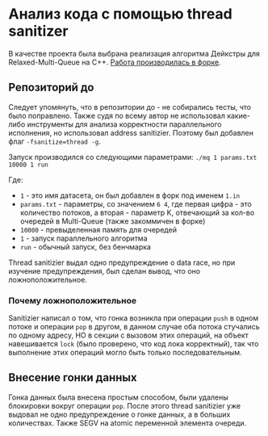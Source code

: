 # Анализ кода с помощью thread sanitizer

В качестве проекта была выбрана реализация алгоритма Дейкстры для Relaxed-Multi-Queue на C++. [Работа производилась в форке](https://github.com/Kuarni/multiqueue).

## Репозиторий до

Следует упомянуть, что в репозитории до - не собирались тесты, что было поправлено. Также судя по всему автор не использовал какие-либо инструменты для анализа корректности параллельного исполнения, но использовал address sanitizier. Поэтому был добавлен флаг `-fsanitize=thread -g`.

Запуск производился со следующими параметрами: `./mq 1 params.txt 10000 1 run`

Где:
- `1` - это имя датасета, он был добавлен в форк под именем `1.in`
- `params.txt` - параметры, со значением `6 4`, где первая цифра - это количество потоков, а вторая - параметр K, отвечающий за кол-во очередей в Multi-Queue (также закоммичен в форке)
- `10000` - превыделенная память для очередей
- `1` - запуск параллельного алгоритма
- `run` - обычный запуск, без бенчмарка

Thread sanitizier выдал одно предупреждение о data race, но при изучение предупреждения, был сделан вывод, что оно ложноположительное.

### Почему ложноположительное

Sanitizier написал о том, что гонка возникла при операции `push` в одном потоке и операции `pop` в другом, в данном случае оба потока стучались по одному адресу, НО в секции с вызовом этих операций, на объект навешивается `lock` (было проверено, что код лока корректный), 
так что выполнение этих операций могло быть только последовательным.

## Внесение гонки данных

Гонка данных была внесена простым способом, были удалены блокировки вокруг операции `pop`. После этого thread sanitizier уже выдовал не одно предупреждение о гонке данных, а в больших количествах. Также SEGV на atomic переменной элемента очереди. 

